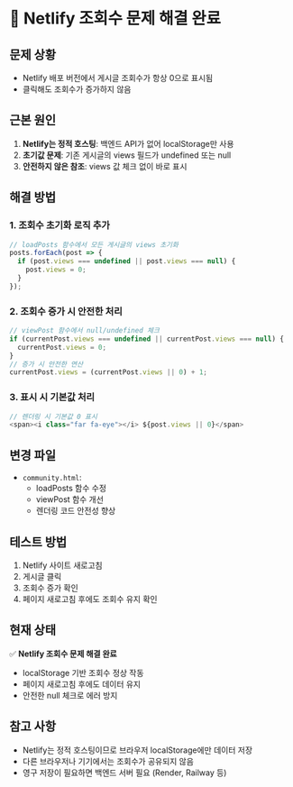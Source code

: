 # 🔧 Netlify 조회수 문제 해결 완료

## 문제 상황
- Netlify 배포 버전에서 게시글 조회수가 항상 0으로 표시됨
- 클릭해도 조회수가 증가하지 않음

## 근본 원인
1. **Netlify는 정적 호스팅**: 백엔드 API가 없어 localStorage만 사용
2. **초기값 문제**: 기존 게시글의 views 필드가 undefined 또는 null
3. **안전하지 않은 참조**: views 값 체크 없이 바로 표시

## 해결 방법

### 1. 조회수 초기화 로직 추가
```javascript
// loadPosts 함수에서 모든 게시글의 views 초기화
posts.forEach(post => {
  if (post.views === undefined || post.views === null) {
    post.views = 0;
  }
});
```

### 2. 조회수 증가 시 안전한 처리
```javascript
// viewPost 함수에서 null/undefined 체크
if (currentPost.views === undefined || currentPost.views === null) {
  currentPost.views = 0;
}
// 증가 시 안전한 연산
currentPost.views = (currentPost.views || 0) + 1;
```

### 3. 표시 시 기본값 처리
```javascript
// 렌더링 시 기본값 0 표시
<span><i class="far fa-eye"></i> ${post.views || 0}</span>
```

## 변경 파일
- `community.html`: 
  - loadPosts 함수 수정
  - viewPost 함수 개선
  - 렌더링 코드 안전성 향상

## 테스트 방법
1. Netlify 사이트 새로고침
2. 게시글 클릭
3. 조회수 증가 확인
4. 페이지 새로고침 후에도 조회수 유지 확인

## 현재 상태
✅ **Netlify 조회수 문제 해결 완료**
- localStorage 기반 조회수 정상 작동
- 페이지 새로고침 후에도 데이터 유지
- 안전한 null 체크로 에러 방지

## 참고 사항
- Netlify는 정적 호스팅이므로 브라우저 localStorage에만 데이터 저장
- 다른 브라우저나 기기에서는 조회수가 공유되지 않음
- 영구 저장이 필요하면 백엔드 서버 필요 (Render, Railway 등)